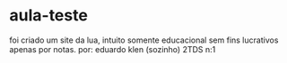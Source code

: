 # aula-teste
  foi criado um site da lua, intuito somente educacional sem fins lucrativos apenas por notas.
por:
 eduardo klen (sozinho)
2TDS n:1
